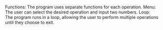 Functions: The program uses separate functions for each operation.
Menu: The user can select the desired operation and input two numbers.
Loop: The program runs in a loop, allowing the user to perform multiple operations until they choose to exit.
